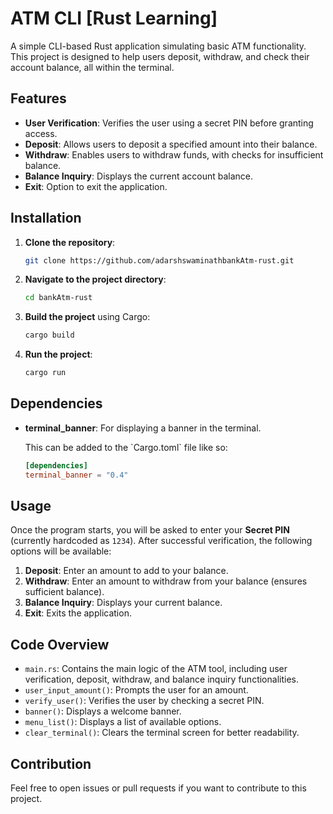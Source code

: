
# ATM CLI [Rust Learning]

A simple CLI-based Rust application simulating basic ATM functionality. This project is designed to help users deposit, withdraw, and check their account balance, all within the terminal.

## Features

- **User Verification**: Verifies the user using a secret PIN before granting access.
- **Deposit**: Allows users to deposit a specified amount into their balance.
- **Withdraw**: Enables users to withdraw funds, with checks for insufficient balance.
- **Balance Inquiry**: Displays the current account balance.
- **Exit**: Option to exit the application.

## Installation

1. **Clone the repository**:
    ```bash
    git clone https://github.com/adarshswaminathbankAtm-rust.git
    ```

2. **Navigate to the project directory**:
    ```bash
    cd bankAtm-rust
    ```

3. **Build the project** using Cargo:
    ```bash
    cargo build
    ```

4. **Run the project**:
    ```bash
    cargo run
    ```

## Dependencies

- **terminal_banner**: For displaying a banner in the terminal.
  
   This can be added to the \`Cargo.toml\` file like so:
   ```toml
   [dependencies]
   terminal_banner = "0.4"
   ```

## Usage

Once the program starts, you will be asked to enter your **Secret PIN** (currently hardcoded as `1234`). After successful verification, the following options will be available:

1. **Deposit**: Enter an amount to add to your balance.
2. **Withdraw**: Enter an amount to withdraw from your balance (ensures sufficient balance).
3. **Balance Inquiry**: Displays your current balance.
4. **Exit**: Exits the application.

## Code Overview

- `main.rs`: Contains the main logic of the ATM tool, including user verification, deposit, withdraw, and balance inquiry functionalities.
- `user_input_amount()`: Prompts the user for an amount.
- `verify_user()`: Verifies the user by checking a secret PIN.
- `banner()`: Displays a welcome banner.
- `menu_list()`: Displays a list of available options.
- `clear_terminal()`: Clears the terminal screen for better readability.

## Contribution

Feel free to open issues or pull requests if you want to contribute to this project.

